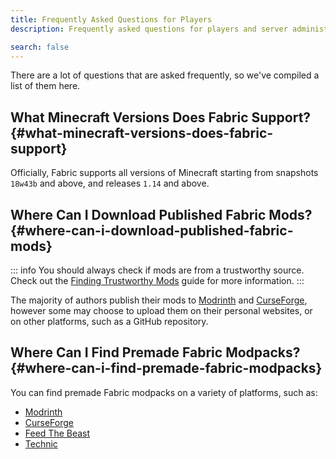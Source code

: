 ```yaml
---
title: Frequently Asked Questions for Players
description: Frequently asked questions for players and server administrators relating to Fabric.

search: false
---
```


There are a lot of questions that are asked frequently, so we've compiled a list of them here.

## What Minecraft Versions Does Fabric Support? {#what-minecraft-versions-does-fabric-support}

Officially, Fabric supports all versions of Minecraft starting from snapshots `18w43b` and above, and releases `1.14` and above.

## Where Can I Download Published Fabric Mods? {#where-can-i-download-published-fabric-mods}

::: info
You should always check if mods are from a trustworthy source. Check out the [Finding Trustworthy Mods](./finding-mods) guide for more information.
:::

The majority of authors publish their mods to [Modrinth](https://modrinth.com/mods?g=categories:%27fabric%27) and [CurseForge](https://www.curseforge.com/minecraft/search?class=mc-mods&gameVersionTypeId=4), however some may choose to upload them on their personal websites, or on other platforms, such as a GitHub repository.

## Where Can I Find Premade Fabric Modpacks? {#where-can-i-find-premade-fabric-modpacks}

You can find premade Fabric modpacks on a variety of platforms, such as:

- [Modrinth](https://modrinth.com/modpacks?g=categories:%27fabric%27)
- [CurseForge](https://www.curseforge.com/minecraft/search?class=modpacks&gameVersionTypeId=4)
- [Feed The Beast](https://www.feed-the-beast.com/ftb-app)
- [Technic](https://www.technicpack.net/modpacks)
